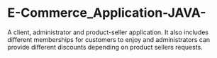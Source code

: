 # E-Commerce_Application-JAVA-
A client, administrator and product-seller application. It also includes different memberships for customers to enjoy and administrators can provide different discounts depending on product sellers requests.
